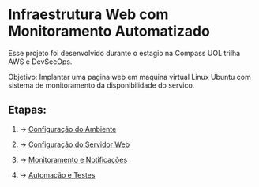 

# Infraestrutura Web com Monitoramento Automatizado

Esse projeto foi desenvolvido durante o estagio na Compass UOL trilha AWS e DevSecOps.

Objetivo: Implantar uma pagina web em maquina virtual Linux Ubuntu com sistema de monitoramento da disponibilidade do servico.

## Etapas:

1. -> [Configuração do Ambiente](AMBIENTE.md)

2. -> [ Configuração do Servidor Web](SERVIDORWEB.md)

3. -> [Monitoramento e Notificações](MONITORAMENTO.md)

4. -> [Automação e Testes](TESTES.md)
